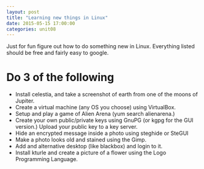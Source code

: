 ```yaml
---
layout: post
title: "Learning new things in Linux"
date: 2015-05-15 17:00:00
categories: unit08
---
```


Just for fun figure out how to do something new in Linux.  Everything listed should be free and fairly easy to google.

# Do 3 of the following

* Install celestia, and take a screenshot of earth from one of the moons of Jupiter.
* Create a virtual machine (any OS you choose) using VirtualBox.
* Setup and play a game of Alien Arena (yum search alienarena.)
* Create your own public/private keys using GnuPG (or kgpg for the GUI version.)  Upload your public key to a key server.
* Hide an encrypted message inside a photo using steghide or SteGUI
* Make a photo looks old and stained using the Gimp.
* Add and alternative desktop (like blackbox) and login to it.
* Install kturle and create a picture of a flower using the Logo Programming Language.
